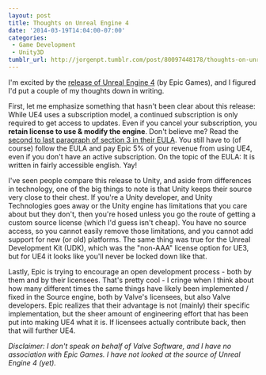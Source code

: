 ```yaml
---
layout: post
title: Thoughts on Unreal Engine 4
date: '2014-03-19T14:04:00-07:00'
categories:
 - Game Development
 - Unity3D
tumblr_url: http://jorgenpt.tumblr.com/post/80097448178/thoughts-on-unreal-engine-4
---
```


I'm excited by the [release of Unreal Engine 4][ue4-release] (by Epic Games), and I figured I'd put a couple of my thoughts down in writing.

First, let me emphasize something that hasn't been clear about this release: While UE4 uses a subscription model, a continued subscription is only required to get access to updates. Even if you cancel your subscription, you **retain license to use & modify the engine**. Don't believe me? Read the [second to last paragraph of section 3 in their EULA][ue-eula]. You still have to (of course) follow the EULA and pay Epic 5% of your revenue from using UE4, even if you don't have an active subscription. On the topic of the EULA: It is written in fairly accessible english. Yay!

I've seen people compare this release to Unity, and aside from differences in technology, one of the big things to note is that Unity keeps their source very close to their chest. If you're a Unity developer, and Unity Technologies goes away or the Unity engine has limitations that you care about but they don't, then you're hosed unless you go the route of getting a custom source license (which I'd guess isn't cheap). You have no source access, so you cannot easily remove those limitations, and you cannot add support for new (or old) platforms. The same thing was true for the Unreal Development Kit (UDK), which was the "non-AAA" license option for UE3, but for UE4 it looks like you'll never be locked down like that.

Lastly, Epic is trying to encourage an open development process - both by them and by their licensees. That's pretty cool - I cringe when I think about how many different times the same things have likely been implemented / fixed in the Source engine, both by Valve's licensees, but also Valve developers. Epic realizes that their advantage is not (mainly) their specific implementation, but the sheer amount of engineering effort that has been put into making UE4 what it is. If licensees actually contribute back, then that will further UE4.

*Disclaimer: I don't speak on behalf of Valve Software, and I have no association with Epic Games. I have not looked at the source of Unreal Engine 4 (yet).*

[ue4-release]: https://unrealengine.com/blog/welcome-to-unreal-engine-4
[ue-eula]: https://www.unrealengine.com/eula
